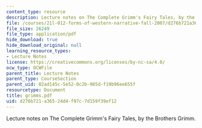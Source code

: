 ```yaml
---
content_type: resource
description: Lecture notes on The Complete Grimm's Fairy Tales, by the Brothers Grimm.
file: /courses/21l-012-forms-of-western-narrative-fall-2007/d276b721a36524d4f97c7d159f39ef12_grimms.pdf
file_size: 26249
file_type: application/pdf
hide_download: true
hide_download_original: null
learning_resource_types:
- Lecture Notes
license: https://creativecommons.org/licenses/by-nc-sa/4.0/
ocw_type: OCWFile
parent_title: Lecture Notes
parent_type: CourseSection
parent_uid: 02ad145c-5e52-0c2b-985d-f19b96ee655f
resourcetype: Document
title: grimms.pdf
uid: d276b721-a365-24d4-f97c-7d159f39ef12
---
```

Lecture notes on The Complete Grimm's Fairy Tales, by the Brothers Grimm.